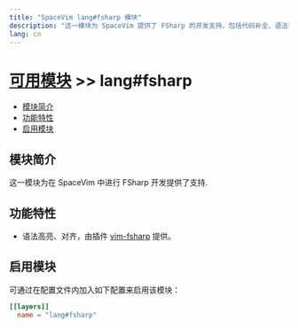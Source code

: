 ```yaml
---
title: "SpaceVim lang#fsharp 模块"
description: "这一模块为 SpaceVim 提供了 FSharp 的开发支持，包括代码补全、语法检查、代码格式化等特性。"
lang: cn
---
```


# [可用模块](../../) >> lang#fsharp

<!-- vim-markdown-toc GFM -->

- [模块简介](#模块简介)
- [功能特性](#功能特性)
- [启用模块](#启用模块)

<!-- vim-markdown-toc -->

## 模块简介

这一模块为在 SpaceVim 中进行 FSharp 开发提供了支持.

## 功能特性

- 语法高亮、对齐，由插件 [vim-fsharp](https://github.com/wsdjeg/vim-fsharp) 提供。

## 启用模块

可通过在配置文件内加入如下配置来启用该模块：

```toml
[[layers]]
  name = "lang#fsharp"
```

